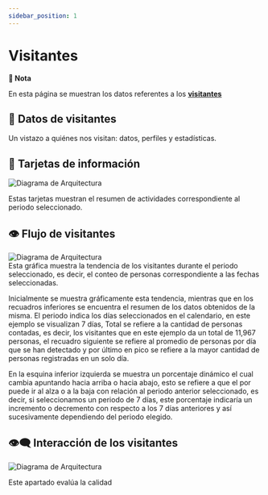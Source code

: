 ```yaml
---
sidebar_position: 1
---
```


# Visitantes

<div className="callout callout-info">
  <strong>📝 Nota</strong>

En esta página se muestran los datos referentes a los **[visitantes](../glosario/glosario.md)**

</div>

<div className="hero-banner">
  <div className="hero-content">
    <h2>👥 Datos de visitantes</h2>
    <p>Un vistazo a quiénes nos visitan: datos, perfiles y estadísticas.</p>
  </div>
</div>

## 🪪 Tarjetas de información

<div className="doc-image-container">
  <img src={require('./img/tarjetas-de-informacion.jpg').default} alt="Diagrama de Arquitectura" className="doc-image doc-image-large" />
</div>

Estas tarjetas muestran el resumen de actividades correspondiente al periodo seleccionado.

## 👁️ Flujo de visitantes

<div className="doc-image-container">
  <img src={require('./img/flujo-de-visitantes.jpg').default} alt="Diagrama de Arquitectura" className="doc-image doc-image-large" />
</div>

<div style={{textAlign: 'justify'}}>
Esta gráfica muestra la tendencia de los visitantes durante el periodo seleccionado, es decir, el conteo de personas correspondiente a las fechas seleccionadas.
</div>

Inicialmente se muestra gráficamente esta tendencia, mientras que en los recuadros inferiores se encuentra el resumen de los datos obtenidos de la misma. El periodo indica los días seleccionados en el calendario, en este ejemplo se visualizan 7 días, Total se refiere a la cantidad de personas contadas, es decir, los visitantes que en este ejemplo da un total de 11,967 personas, el recuadro siguiente se refiere al promedio de personas por día que se han detectado y por último en pico se refiere a la mayor cantidad de personas registradas en un solo día.

En la esquina inferior izquierda se muestra un porcentaje dinámico el cual cambia apuntando hacia arriba o hacia abajo, esto se refiere a que el por puede ir al alza o a la baja con relación al periodo anterior seleccionado, es decir, si seleccionamos un periodo de 7 días, este porcentaje indicaría un incremento o decremento con respecto a los 7 días anteriores y así sucesivamente dependiendo del periodo elegido.

## 👁️‍🗨️ Interacción de los visitantes

<div className="doc-image-container">
  <img src={require('./img/interaccion-de-los-visitantes.jpg').default} alt="Diagrama de Arquitectura" className="doc-image doc-image-small" />
</div>

Este apartado evalúa la calidad
